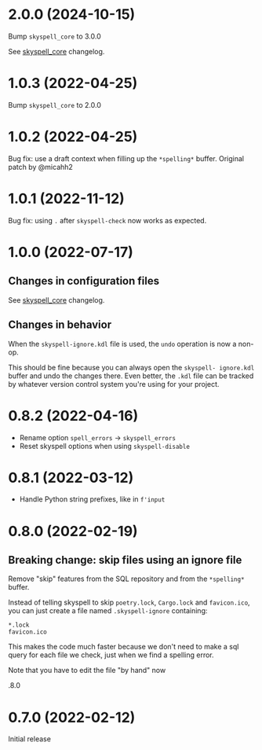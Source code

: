# 2.0.0 (2024-10-15)

Bump `skyspell_core` to 3.0.0

See [skyspell_core](https://github.com/your-tools/skyspell/blob/main/crates/core/Changelog.md#300-2024-10-15) changelog.

# 1.0.3 (2022-04-25)

Bump `skyspell_core` to 2.0.0

# 1.0.2 (2022-04-25)

Bug fix: use a draft context when filling up the `*spelling*` buffer.
Original patch by @micahh2


# 1.0.1 (2022-11-12)

Bug fix: using `.` after `skyspell-check` now works as expected.

# 1.0.0 (2022-07-17)

## Changes in configuration files

See [skyspell_core](https://github.com/your-tools/skyspell/blob/main/crates/core/Changelog.md) changelog.

## Changes in behavior

When the `skyspell-ignore.kdl` file is used, the `undo` operation is now a non-op.

This should be fine because you can always open the `skyspell-
ignore.kdl` buffer and undo the changes there. Even better, the `.kdl`
file can be tracked by whatever version control system you're using for
your project.

# 0.8.2 (2022-04-16)

* Rename option `spell_errors` -> `skyspell_errors`
* Reset skyspell options when using `skyspell-disable`

# 0.8.1 (2022-03-12)

* Handle Python string prefixes, like in `f'input`

# 0.8.0 (2022-02-19)

## Breaking change: skip files using an ignore file

Remove "skip" features from the SQL repository and from the `*spelling*` buffer.

Instead of telling skyspell to skip `poetry.lock`, `Cargo.lock` and
`favicon.ico`, you can just create a file named `.skyspell-ignore` containing:

```
*.lock
favicon.ico
```

This makes the code much faster because we don't need to make a sql query for each
file we check, just when we find a spelling error.

Note that you have to edit the file "by hand" now


.8.0
# 0.7.0 (2022-02-12)

Initial release


